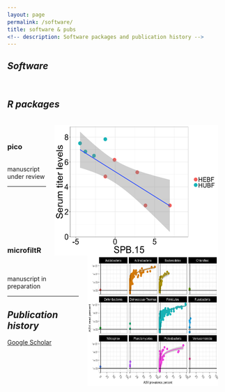 ```yaml
---
layout: page
permalink: /software/
title: software & pubs
<!-- description: Software packages and publication history -->
---
```


<h2><em>Software</em></h2> 
<br>
<h2><em>R packages</em></h2> <br>
<!-- pico -->
<img src="/img/Sabin2_spb15.png" width = "375" height = "300" align = "right" style = "margin: 0px 20px 0px 20px"> <br>
<h3>pico</h3>
<br>
manuscript under review
<br/>
<hr/>
<br>
<br>
<br>

<!-- microfiltR -->
<img src="/img/glm_asv_stats.png" width = "300" height = "300" align = "right" style = "margin: 0px 20px 0px 20px"><br>
<br>
<h3>microfiltR</h3><br>

manuscript in preparation    

<hr/>
<h2><em>Publication history</em></h2> 
<A HREF = "https://scholar.google.com/citations?user=Y8982UEAAAAJ&hl=en">Google Scholar</A>

